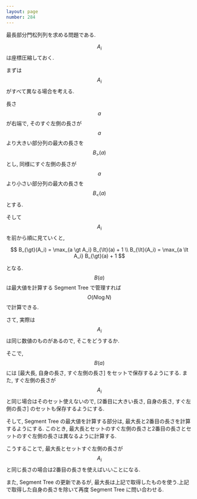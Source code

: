 ```yaml
---
layout: page
number: 284
---
```

最長部分門松列列を求める問題である.

$$ A_i $$ は座標圧縮しておく.

まずは $$ A_i $$ がすべて異なる場合を考える.

長さ $$ a $$ が右端で, そのすぐ左側の長さが $$ a $$ より大きい部分列の最大の長さを $$ B_{\gt}(a) $$ とし, 同様にすぐ左側の長さが $$ a $$ より小さい部分列の最大の長さを $$ B_{\lt}(a) $$ とする.

そして $$ A_i $$ を前から順に見ていくと,

$$
B_{\gt}(A_i) = \max_{a \gt A_i} B_{\lt}(a) + 1 \\
B_{\lt}(A_i) = \max_{a \lt A_i} B_{\gt}(a) + 1
$$

となる. $$ B(a) $$ は最大値を計算する Segment Tree で管理すれば $$ O(N\log N) $$ で計算できる.

さて, 実際は $$ A_i $$ は同じ数値のものがあるので, そこをどうするか.

そこで, $$ B(a) $$ には [最大長, 自身の長さ, すぐ左側の長さ] をセットで保存するようにする. また, すぐ左側の長さが $$ A_i $$ と同じ場合はそのセット使えないので, [2番目に大きい長さ, 自身の長さ, すぐ左側の長さ] のセットも保存するようにする.

そして, Segment Tree の最大値を計算する部分は, 最大長と2番目の長さを計算するようにする. このとき, 最大長とセットのすぐ左側の長さと2番目の長さとセットのすぐ左側の長さは異なるように計算する.

こうすることで, 最大長とセットすぐ左側の長さが $$ A_i $$ と同じ長さの場合は2番目の長さを使えばいいことになる.

また, Segment Tree の更新であるが, 最大長は上記で取得したものを使う.上記で取得した自身の長さを除いて再度 Segment Tree に問い合わせる.
